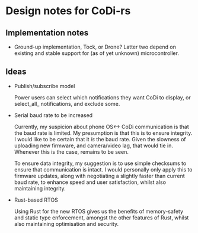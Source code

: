Design notes for CoDi-rs
=========================

## Implementation notes

- Ground-up implementation, Tock, or Drone? Latter two depend on
  existing and stable support for (as of yet unknown) microcontroller.

## Ideas

- Publish/subscribe model

    Power users can select which notifications they want CoDi to
    display, or select_all_ notifications, and exclude some.

- Serial baud rate to be increased

    Currently, my suspicion about phone OS<-> CoDi communication is
    that the baud rate is limited. My presumption is that this is to
    ensure integrity. I would like to be certain that it _is_ the baud
    rate. Given the slowness of uploading new firmware, and
    camera/video lag, that would tie in. Whenever this is the case,
    remains to be seen.

    To ensure data integrity, my suggestion is to use simple checksums
    to ensure that communication is intact. I would personally only
    apply this to firmware updates, along with negotiating a slightly
    faster than current baud rate, to enhance speed and user
    satisfaction, whilst also maintaining integrity.

- Rust-based RTOS

    Using Rust for the new RTOS gives us the benefits of memory-safety
    and static type enforcement, amongst the other features of Rust,
    whilst also maintaining optimisation and security.
